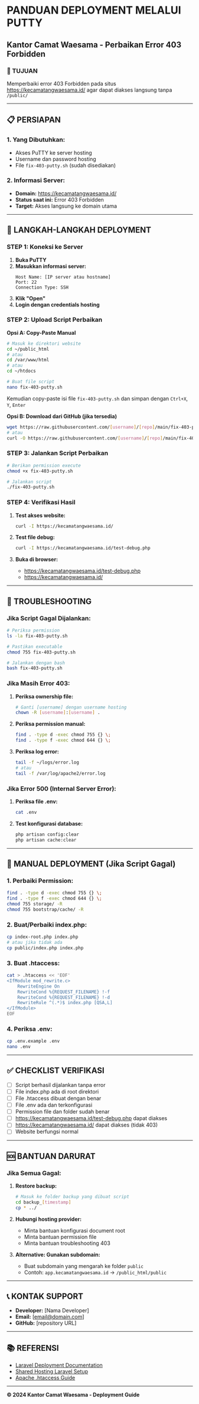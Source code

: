 # PANDUAN DEPLOYMENT MELALUI PUTTY

## Kantor Camat Waesama - Perbaikan Error 403 Forbidden

### 🎯 TUJUAN
Memperbaiki error 403 Forbidden pada situs https://kecamatangwaesama.id/ agar dapat diakses langsung tanpa `/public/`

---

## 📋 PERSIAPAN

### 1. Yang Dibutuhkan:
- Akses PuTTY ke server hosting
- Username dan password hosting
- File `fix-403-putty.sh` (sudah disediakan)

### 2. Informasi Server:
- **Domain:** https://kecamatangwaesama.id/
- **Status saat ini:** Error 403 Forbidden
- **Target:** Akses langsung ke domain utama

---

## 🚀 LANGKAH-LANGKAH DEPLOYMENT

### STEP 1: Koneksi ke Server

1. **Buka PuTTY**
2. **Masukkan informasi server:**
   ```
   Host Name: [IP server atau hostname]
   Port: 22
   Connection Type: SSH
   ```
3. **Klik "Open"**
4. **Login dengan credentials hosting**

### STEP 2: Upload Script Perbaikan

**Opsi A: Copy-Paste Manual**
```bash
# Masuk ke direktori website
cd ~/public_html
# atau
cd /var/www/html
# atau
cd ~/htdocs

# Buat file script
nano fix-403-putty.sh
```

Kemudian copy-paste isi file `fix-403-putty.sh` dan simpan dengan `Ctrl+X`, `Y`, `Enter`

**Opsi B: Download dari GitHub (jika tersedia)**
```bash
wget https://raw.githubusercontent.com/[username]/[repo]/main/fix-403-putty.sh
# atau
curl -O https://raw.githubusercontent.com/[username]/[repo]/main/fix-403-putty.sh
```

### STEP 3: Jalankan Script Perbaikan

```bash
# Berikan permission execute
chmod +x fix-403-putty.sh

# Jalankan script
./fix-403-putty.sh
```

### STEP 4: Verifikasi Hasil

1. **Test akses website:**
   ```bash
   curl -I https://kecamatangwaesama.id/
   ```

2. **Test file debug:**
   ```bash
   curl -I https://kecamatangwaesama.id/test-debug.php
   ```

3. **Buka di browser:**
   - https://kecamatangwaesama.id/test-debug.php
   - https://kecamatangwaesama.id/

---

## 🔧 TROUBLESHOOTING

### Jika Script Gagal Dijalankan:

```bash
# Periksa permission
ls -la fix-403-putty.sh

# Pastikan executable
chmod 755 fix-403-putty.sh

# Jalankan dengan bash
bash fix-403-putty.sh
```

### Jika Masih Error 403:

1. **Periksa ownership file:**
   ```bash
   # Ganti [username] dengan username hosting
   chown -R [username]:[username] .
   ```

2. **Periksa permission manual:**
   ```bash
   find . -type d -exec chmod 755 {} \;
   find . -type f -exec chmod 644 {} \;
   ```

3. **Periksa log error:**
   ```bash
   tail -f ~/logs/error.log
   # atau
   tail -f /var/log/apache2/error.log
   ```

### Jika Error 500 (Internal Server Error):

1. **Periksa file .env:**
   ```bash
   cat .env
   ```

2. **Test konfigurasi database:**
   ```bash
   php artisan config:clear
   php artisan cache:clear
   ```

---

## 📝 MANUAL DEPLOYMENT (Jika Script Gagal)

### 1. Perbaiki Permission:
```bash
find . -type d -exec chmod 755 {} \;
find . -type f -exec chmod 644 {} \;
chmod 755 storage/ -R
chmod 755 bootstrap/cache/ -R
```

### 2. Buat/Perbaiki index.php:
```bash
cp index-root.php index.php
# atau jika tidak ada
cp public/index.php index.php
```

### 3. Buat .htaccess:
```bash
cat > .htaccess << 'EOF'
<IfModule mod_rewrite.c>
    RewriteEngine On
    RewriteCond %{REQUEST_FILENAME} !-f
    RewriteCond %{REQUEST_FILENAME} !-d
    RewriteRule ^(.*)$ index.php [QSA,L]
</IfModule>
EOF
```

### 4. Periksa .env:
```bash
cp .env.example .env
nano .env
```

---

## ✅ CHECKLIST VERIFIKASI

- [ ] Script berhasil dijalankan tanpa error
- [ ] File index.php ada di root direktori
- [ ] File .htaccess dibuat dengan benar
- [ ] File .env ada dan terkonfigurasi
- [ ] Permission file dan folder sudah benar
- [ ] https://kecamatangwaesama.id/test-debug.php dapat diakses
- [ ] https://kecamatangwaesama.id/ dapat diakses (tidak 403)
- [ ] Website berfungsi normal

---

## 🆘 BANTUAN DARURAT

### Jika Semua Gagal:

1. **Restore backup:**
   ```bash
   # Masuk ke folder backup yang dibuat script
   cd backup_[timestamp]
   cp * ../
   ```

2. **Hubungi hosting provider:**
   - Minta bantuan konfigurasi document root
   - Minta bantuan permission file
   - Minta bantuan troubleshooting 403

3. **Alternative: Gunakan subdomain:**
   - Buat subdomain yang mengarah ke folder `public`
   - Contoh: `app.kecamatangwaesama.id` → `/public_html/public`

---

## 📞 KONTAK SUPPORT

- **Developer:** [Nama Developer]
- **Email:** [email@domain.com]
- **GitHub:** [repository URL]

---

## 📚 REFERENSI

- [Laravel Deployment Documentation](https://laravel.com/docs/deployment)
- [Shared Hosting Laravel Setup](https://laravel.com/docs/deployment#shared-hosting)
- [Apache .htaccess Guide](https://httpd.apache.org/docs/current/howto/htaccess.html)

---

**© 2024 Kantor Camat Waesama - Deployment Guide**